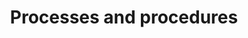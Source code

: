 ---
id: locals-committee-process
description: Processes and procedures that guide the locals committee
title: Processes and procedures
sidebar_position: 2

---